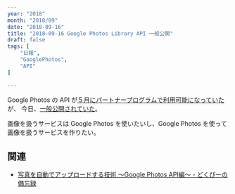 ```yaml
---
year: "2018"
month: "2018/09"
date: "2018-09-16"
title: "2018-09-16 Google Photos Library API 一般公開"
draft: false
tags: [
    "日報",
    "GooglePhotos",
    "API"
]

---
```


Google Photos の API が[５月にパートナープログラムで利用可能になっていた](https://developers.googleblog.com/2018/05/introducing-google-photos-partner.html)が、
今日、[一般公開されていた](https://developers.googleblog.com/2018/09/build-new-experiences-with-google.html)。

画像を扱うサービスは Google Photos を使いたいし、Google Photos を使って画像を扱うサービスを作りたい。

## 関連
- [写真を自動でアップロードする技術 〜Google Photos API編〜 \- どくぴーの備忘録](http://e10dokup.hateblo.jp/entry/2018/09/16/150109)
